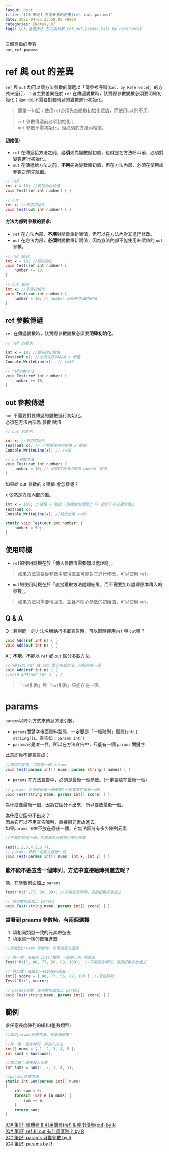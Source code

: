 ```yaml
---
layout: post
title: "[C# 筆記] 方法參數的使用(ref、out、params)"
date: 2021-04-03 23:59:00 +0800
categories: [Notes,C#]
tags: [C#,基礎語法,方法與參數,ref,out,params,Call by Reference]
---
```


三個高級的參數      
`out`, `ref`, `params`

# ref 與 out 的差異

`ref` 與 `out` 均可以讓方法參數的傳遞以「傳參考呼叫(`Call by Reference`)」的方式來進行，二者主要差異在於 `ref` 在傳遞變數時，該實際參數變數必須要明確初始化；而`out`則不需要對要傳遞的變數進行初始化。

> 簡單一句話：使用`ref`必須先為變數初始化賦值，而使用`out`則不用。
>
> `ref` 參數傳遞前必須初始化；      
> `out` 參數不需初始化，但必須於方法內給值。        


#### 初始值:

- `ref` 在傳遞給方法之前，**必須**先為變數賦初值，也就是在方法呼叫前，必須對變數進行初始化。
- `out` 在傳遞給方法之前，**不用**先為變數賦初值，但在方法內部，必須在使用該參數之前先賦值。

```c#
// ref
int x = 10; //要初始化給值
void Test(ref int number) { }

// out
int x; //不用初始化
void Test(out int number) { }
```

#### 方法內部對參數的要求:

- `ref` 在方法內部，**不用**對變數重新賦值，但可以在方法內對其進行修改。
- `out` 在方法內部，**必須**對變數重新賦值，因為方法內部不能使用未賦值的 `out` 參數。
        
```c#
// ref 範例
int x = 10; //要初始化
void Test(ref int number) {
    number += 10;
}

// out 範例
int x; //不用初始化
void Test(out int number) {
    number = 10; // number 必須在方法內給值
}
```


## ref 參數傳遞

`ref` 在傳遞變數時，該實際參數變數必須要**明確初始化**。

```c#
// ref 的範例

int x = 10; //要初始化給值
Test(ref x); //必須在呼叫前為 x 賦值
Console.WriteLine(x);  // x=20

// ref參數方法
void Test(ref int number) {
    number += 10;
}
```

## out 參數傳遞

`out` 不需要對要傳遞的變數進行初始化。      
必須在方法內部為 參數 賦值

```c#
// out 的範例

int x; //不用初始化
Test(out x); // 不需要在呼叫前為 x 賦值
Console.WriteLine(x); // x=10

// out參數方法
void Test(out int number) {
    number = 10; // 必須在方法內部為 number 賦值
}
```

如果給 out 參數的 x 賦值 會怎樣呢？      

x 依然是方法內部的值。

```c#
int x = 100; //硬給 x 賦值 (這裡會出現提示「x 指派了不必要的值」)
Test(out x);
Console.WriteLine(x); //輸出結果 x=99

static void Test(out int number) {
    number = 99; 
}
```

## 使用時機

- `ref`的使用時機在於「傳入參數值需要加以處理時」。

> 如果方法需要從參數中取得值並可能對其進行修改，可以使用 `ref`。

- `out`的使用時機在於「直接獲取方法處理結果，而不需要加以處理原本傳入的參數」。

> 如果方法只需要傳回值，並且不關心參數的初始值，可以使用 `out`。


## Q & A
Q：若對同一的方法名稱執行多載宣告時，可以同時使用`ref` 與 `out`嗎？

```c#
void Add(ref int n) { }
void Add(out int n) { }
```

A：**不能**。不能以 `ref` 或 `out` 區分多載方法。     

```c#
//不能只以 ref 或 out 區分多載方法，只能存在一個
void Add(ref int n) { }
//void Add(out int n) { }
```

> 「`ref`引數」與「`out`引數」只能存在一個。

# params

`params`以陣列方式來傳遞方法引數。

- `params`關鍵字後面資料型態，一定要是「一維陣列」型態(`int[]`, `striing[]`)。宣告如：`params int[]`      
- `params`它是唯一性，所以在方法宣告中，只能有一個 `params` 關鍵字

此意即你不能宣告成：    

```c#
//錯誤的宣告，只能有一個 params
void Test(params int[] nums, params string[] names) { }
```
 
-  `params` 在方法宣告中，必須是最後一個參數。(一定要放在最後一個)

```c#
// params 必須是最後一個參數(一定要放在最後一個)
void Test(string name, params int[] score) { }
```

為什麼要最後一個，因為它區分不出來，所以要放最後一個。  

為什麼它區分不出來？        
因為它可以不用宣告陣列，直接把元素放進去。   
如果`params 參數`不放在最後一個，它無法區分有多少陣列元素       

```c#
//不放在最後一個，它無法區分有多少陣列元素   

Test(1,2,3,4,5,6,7);
// params 參數一定要在最後一個
void Test(params int[] nums, int x, int y) { }
```
     

### 能不能不要宣告一個陣列，方法中直接給陣列進去呢？        
能，在參數前面加上 `params`

```c#
Test("Rii",77, 88, 99); //不用宣告陣列，直接把數字放進去

// 在參數前面加上 params
void Test(string name, params int[] score) { }
```

### 當看到 praams 參數時，有兩個選擇

1. 填相同類型一致的元素帶進去
2. 填跟寫一樣的數組進去

```c#
//當看到praams 參數時，有兩個寫法選擇：

// 第一種：填相同 int[]類型 一致的元素 帶進去
Test("Rii", 88, 77, 56, 89, 100);  //不用宣告陣列，直接把數字放進去
 
// 第二種：填跟寫一樣的陣列進去
int[] score = { 88, 77, 56, 89, 100 }; //宣告陣列
Test("Rii", score); 

// params參數：在參數前面加上 params
void Test(string name, params int[] score) { }
```

## 範例

求任意長度陣列的總和(整數類型)

```c#
//調用params參數方法，有兩種選擇：

//第一種：宣告陣列，再放入方法
int[] nums = { 1, 2, 3, 4, 5 };
int sum1 = Sum(nums);

//第二種：直接放入元素
int sum2 = Sum(1, 2, 3, 4, 5);

//params參數方法
static int Sum(params int[] nums)
{
    int sum = 0;
    foreach (var e in nums) {
        sum += e;
    }
    return sum;
}
```


[[C# 筆記] 值傳參 & 引用傳參(ref) & 輸出傳參(out)  by R](https://riivalin.github.io/posts/2010/01/r-csharp-note-3/)     
[[C# 筆記] ref 和 out 有什麼區別？  by R](https://riivalin.github.io/posts/2017/02/what-is-the-difference-between-ref-and-out/)     
[[C# 筆記] params 可變參數  by R](https://riivalin.github.io/posts/2011/01/params_s/)     
[[C# 筆記] params   by R](https://riivalin.github.io/posts/2021/01/params/)